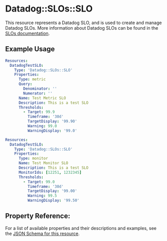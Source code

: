 # Datadog::SLOs::SLO

This resource represents a Datadog SLO, and is used to create and manage Datadog SLOs. More
 information about Datadog SLOs can be found in the [SLOs documentation](https://docs.datadoghq.com/monitors/service_level_objectives/).

## Example Usage

```yaml
Resources:
  DatadogTestSLO:
    Type: 'Datadog::SLOs::SLO'
    Properties:
      Type: metric
      Query:
        Denominator: ''
        Numerator: ''
      Name: Test Metric SLO
      Description: This is a test SLO
      Thresholds:
        - Target: 99.9
          Timeframe: '30d'
          TargetDisplay: '99.90'
          Warning: 99.0
          WarningDisplay: '99.0'
```
```yaml
Resources:
  DatadogTestSLO:
    Type: 'Datadog::SLOs::SLO'
    Properties:
      Type: monitor
      Name: Test Monitor SLO
      Description: This is a test SLO
      MonitorIds: [12251, 1232345]
      Thresholds:
        - Target: 99.0
          Timeframe: '30d'
          TargetDisplay: '99.00'
          Warning: 99.5
          WarningDisplay: '99.50'
```
## Property Reference:

For a list of available properties and their descriptions and examples, see the [JSON Schema for
 this resource](https://github.com/DataDog/datadog-cloudformation-resources/blob/master/datadog-slos-slo-handler/datadog-slos-slo.json).
